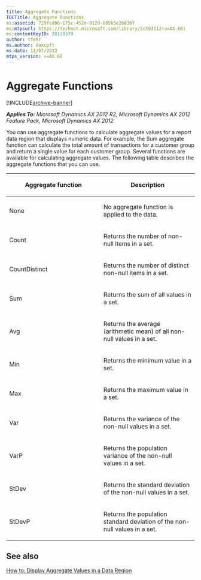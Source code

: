 ```yaml
---
title: Aggregate Functions
TOCTitle: Aggregate Functions
ms:assetid: 729fcdb6-175c-452e-912d-885b5e2b8367
ms:mtpsurl: https://technet.microsoft.com/library/Cc593112(v=AX.60)
ms:contentKeyID: 28119379
author: tfehr
ms.author: daxcpft
ms.date: 11/07/2012
mtps_version: v=AX.60
---
```


# Aggregate Functions 


[!INCLUDE[archive-banner](includes/archive-banner.md)]


_**Applies To:** Microsoft Dynamics AX 2012 R2, Microsoft Dynamics AX 2012 Feature Pack, Microsoft Dynamics AX 2012_

You can use aggregate functions to calculate aggregate values for a report data region that displays numeric data. For example, the Sum aggregate function can calculate the total amount of transactions for a customer group and return a single value for each customer group. Several functions are available for calculating aggregate values. The following table describes the aggregate functions that you can use.

<table>
<colgroup>
<col style="width: 50%" />
<col style="width: 50%" />
</colgroup>
<thead>
<tr class="header">
<th><p>Aggregate function</p></th>
<th><p>Description</p></th>
</tr>
</thead>
<tbody>
<tr class="odd">
<td><p>None</p></td>
<td><p>No aggregate function is applied to the data.</p></td>
</tr>
<tr class="even">
<td><p>Count</p></td>
<td><p>Returns the number of non-null items in a set.</p></td>
</tr>
<tr class="odd">
<td><p>CountDistinct</p></td>
<td><p>Returns the number of distinct non-null items in a set.</p></td>
</tr>
<tr class="even">
<td><p>Sum</p></td>
<td><p>Returns the sum of all values in a set.</p></td>
</tr>
<tr class="odd">
<td><p>Avg</p></td>
<td><p>Returns the average (arithmetic mean) of all non-null values in a set.</p></td>
</tr>
<tr class="even">
<td><p>Min</p></td>
<td><p>Returns the minimum value in a set.</p></td>
</tr>
<tr class="odd">
<td><p>Max</p></td>
<td><p>Returns the maximum value in a set.</p></td>
</tr>
<tr class="even">
<td><p>Var</p></td>
<td><p>Returns the variance of the non-null values in a set.</p></td>
</tr>
<tr class="odd">
<td><p>VarP</p></td>
<td><p>Returns the population variance of the non-null values in a set.</p></td>
</tr>
<tr class="even">
<td><p>StDev</p></td>
<td><p>Returns the standard deviation of the non-null values in a set.</p></td>
</tr>
<tr class="odd">
<td><p>StDevP</p></td>
<td><p>Returns the population standard deviation of the non-null values in a set.</p></td>
</tr>
</tbody>
</table>


## See also

[How to: Display Aggregate Values in a Data Region](how-to-display-aggregate-values-in-a-data-region.md)

